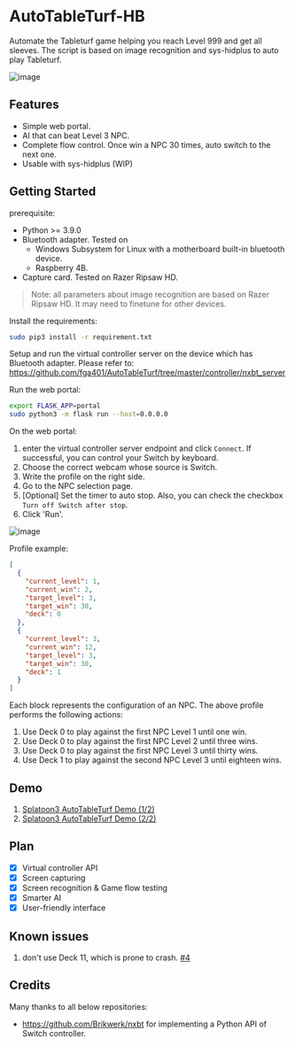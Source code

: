 # AutoTableTurf-HB

Automate the Tableturf game helping you reach Level 999 and get all sleeves. The script is based on image recognition and sys-hidplus to auto play Tableturf.

![image](https://user-images.githubusercontent.com/36651740/194977551-2014cff7-5fe4-4964-aad9-7a467aba9aef.png)

## Features

- Simple web portal.
- AI that can beat Level 3 NPC.
- Complete flow control. Once win a NPC 30 times, auto switch to the next one.
- Usable with sys-hidplus (WIP)

## Getting Started

prerequisite:

- Python >= 3.9.0
- Bluetooth adapter. Tested on
  - Windows Subsystem for Linux with a motherboard built-in bluetooth device.
  - Raspberry 4B.
- Capture card. Tested on Razer Ripsaw HD.

> Note: all parameters about image recognition are based on Razer Ripsaw HD. It may need to finetune for other devices.

Install the requirements:

```bash
sudo pip3 install -r requirement.txt
```

Setup and run the virtual controller server on the device which has Bluetooth adapter. Please refer
to: https://github.com/fga401/AutoTableTurf/tree/master/controller/nxbt_server

Run the web portal:

```bash
export FLASK_APP=portal
sudo python3 -m flask run --host=0.0.0.0
```

On the web portal:

1. enter the virtual controller server endpoint and click `Connect`. If successful, you can control your Switch by
   keyboard.
2. Choose the correct webcam whose source is Switch.
3. Write the profile on the right side.
4. Go to the NPC selection page.
5. [Optional] Set the timer to auto stop. Also, you can check the checkbox `Turn off Switch after stop`.
6. Click 'Run'.

![image](https://user-images.githubusercontent.com/36651740/226627357-4169bf07-ee44-4739-915c-4413efcae0fe.png)

Profile example:
```json
[
  {
    "current_level": 1,
    "current_win": 2,
    "target_level": 3,
    "target_win": 30,
    "deck": 0
  },
  {
    "current_level": 3,
    "current_win": 12,
    "target_level": 3,
    "target_win": 30,
    "deck": 1
  }
]
```
Each block represents the configuration of an NPC. The above profile performs the following actions:
1. Use Deck 0 to play against the first NPC Level 1 until one win.
2. Use Deck 0 to play against the first NPC Level 2 until three wins.
3. Use Deck 0 to play against the first NPC Level 3 until thirty wins.
4. Use Deck 1 to play against the second NPC Level 3 until eighteen wins.

## Demo
1. [Splatoon3 AutoTableTurf Demo (1/2)](https://youtu.be/6ZauIWV1sGA)
2. [Splatoon3 AutoTableTurf Demo (2/2)](https://youtu.be/AXANkU0uDiA)

## Plan

- [x] Virtual controller API
- [x] Screen capturing
- [x] Screen recognition & Game flow testing
- [x] Smarter AI
- [x] User-friendly interface

## Known issues
1. don't use Deck 11, which is prone to crash. [#4](https://github.com/fga401/AutoTableTurf/issues/4)

## Credits

Many thanks to all below repositories:

- https://github.com/Brikwerk/nxbt for implementing a Python API of Switch controller.
